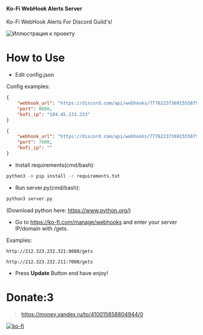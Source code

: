 #### Ko-Fi WebHook Alerts Server
Ko-Fi WebHook Alerts For Discord Guild's! 

![Иллюстрация к проекту](https://media.discordapp.net/attachments/749673439178260633/784321226246979594/unknown.png?width=307&height=241)


# How to Use

* Edit config.json

Config examples:
```json
{
	"webhook_url": "https://discord.com/api/webhooks/777622373691555879/3dIG3cH5dE7vB-J000t2pSyjRXxCBL_kibP_CunUeeH-K3rjr3GykB5Oz32vzaUnvP4N",
	"port": 8080,
	"kofi_ip": "104.45.233.233"
}
```
```json
{
	"webhook_url": "https://discord.com/api/webhooks/777622373691555879/3dIG3cH5dE7vB-J000t2pSyjRXxCBL_kibP_CunUeeH-K3rjr3GykB5Oz32vzaUnvP4N",
	"port": 7000,
	"kofi_ip": ""
}
```

* Install requirements(cmd/bash):
```cmd
python3 -m pip install -r requirements.txt
```

* Run server.py(cmd/bash):
```cmd
python3 server.py
```
(Download python here: https://www.python.org/)


* Go to https://ko-fi.com/manage/webhooks and enter your server IP/domain with /gets.

Examples:
```
http://212.323.232.321:8080/gets
```
```
http://212.323.232.211:7000/gets
```
* Press **Update** Button end have enjoy!

# Donate:3
> https://money.yandex.ru/to/410015858804944/0

[![ko-fi](https://www.ko-fi.com/img/githubbutton_sm.svg)](https://ko-fi.com/E1E0278RO)
